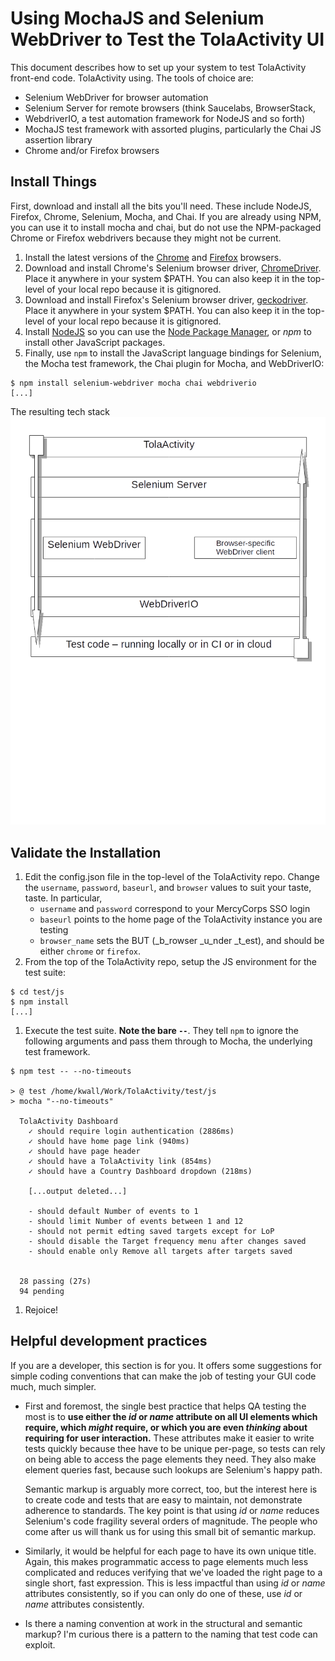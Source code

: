# Using MochaJS and Selenium WebDriver to Test the TolaActivity UI

This document describes how to set up your system to test TolaActivity
front-end code. TolaActivity using. The tools of choice are:

* Selenium WebDriver for browser automation
* Selenium Server for remote browsers (think Saucelabs, BrowserStack,
* WebdriverIO, a test automation framework for NodeJS
  and so forth)
* MochaJS test framework with assorted plugins, particularly the Chai
  JS assertion library
* Chrome and/or Firefox browsers

## Install Things
First, download and install all the bits you'll need. These include
NodeJS, Firefox, Chrome, Selenium, Mocha, and Chai. If you are already
using NPM, you can use it to install mocha and chai, but do not use
the NPM-packaged Chrome or Firefox webdrivers because they might not
be current.

1. Install the latest versions of the
[Chrome](ttps://www.google.com/chrome/browser/) and
[Firefox](https://www.mozilla.org/download) browsers.
1. Download and install Chrome's Selenium browser driver,
[ChromeDriver](https://sites.google.com/a/chromium.org/chromedriver).
Place it anywhere in your system $PATH. You can also keep it in
the top-level of your local repo because it is gitignored.
1. Download and install Firefox's Selenium browser driver,
[geckodriver](https://github.com/mozilla/geckodriver/releases).
Place it anywhere in your system $PATH. You can also keep it in
the top-level of your local repo because it is gitignored.
1. Install [NodeJS](https://nodjs.org) so you can use the
[Node Package Manager](https://www.npmjos.com), or _npm_ to install
other JavaScript packages.
1. Finally, use `npm` to install the JavaScript language bindings
for Selenium, the Mocha test framework, the Chai plugin for
Mocha, and WebDriverIO:

```
$ npm install selenium-webdriver mocha chai webdriverio
[...]
```

The resulting tech stack ![looks like this](./testing_stack.png)

## Validate the Installation
1. Edit the config.json file in the top-level of the TolaActivity repo.
Change the `username`, `password`, `baseurl`, and `browser` values to
suit your taste, taste. In particular,
    - `username` and `password` correspond to your MercyCorps SSO login
    - `baseurl` points to the home page of the TolaActivity instance
    you are testing
    - `browser_name` sets the BUT (_b_rowser _u_nder _t_est), and should
    be either `chrome` or `firefox`.
1. From the top of the TolaActivity repo, setup the JS environment for
the test suite:

```
$ cd test/js
$ npm install
[...]
```
1. Execute the test suite. **Note the bare `--`**. They tell `npm`
to ignore the following arguments and pass them through to Mocha,
the underlying test framework.

```
$ npm test -- --no-timeouts

> @ test /home/kwall/Work/TolaActivity/test/js
> mocha "--no-timeouts"

  TolaActivity Dashboard
    ✓ should require login authentication (2886ms)
    ✓ should have home page link (940ms)
    ✓ should have page header
    ✓ should have a TolaActivity link (854ms)
    ✓ should have a Country Dashboard dropdown (218ms)

    [...output deleted...]

    - should default Number of events to 1
    - should limit Number of events between 1 and 12
    - should not permit edting saved targets except for LoP
    - should disable the Target frequency menu after changes saved
    - should enable only Remove all targets after targets saved


  28 passing (27s)
  94 pending
```
1. Rejoice!

## Helpful development practices

If you are a developer, this section is for you. It offers some suggestions
for simple coding conventions that can make the job of testing your GUI code
much, much simpler.

* First and foremost, the single best practice that helps QA testing
  the most is to **use either the _id_ or _name_ attribute on all UI
  elements which require, which _might_ require, or which you are
  even _thinking_ about requiring for user interaction.** These attributes
  make it easier to write tests quickly because thee have to be unique
  per-page, so tests can rely on being able to access the page elements
  they need. They also make element queries fast, because such lookups
  are Selenium's happy path.

  Semantic markup is arguably more correct, too, but the interest here
  is to create code and tests that are easy to maintain, not demonstrate
  adherence to standards. The key point is that using _id_ or _name_
  reduces Selenium's code fragility several orders of magnitude. The
  people who come after us will thank us for using this small bit of
  semantic markup.

* Similarly, it would be helpful for each page to have its own unique title.
  Again, this makes programmatic access to page elements much less complicated
  and reduces verifying that we've loaded the right page to a single short,
  fast expression. This is less impactful than using _id_ or _name_ attributes
  consistently, so if you can only do one of these, use _id_ or _name_ attributes
  consistently.

* Is there a naming convention at work in the structural and semantic
  markup? I'm curious there is a pattern to the naming that test code
  can exploit.
